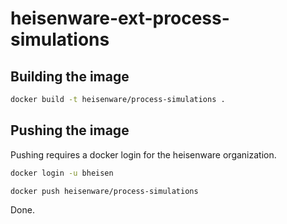 # heisenware-ext-process-simulations

## Building the image

```bash
docker build -t heisenware/process-simulations .
```

## Pushing the image

Pushing requires a docker login for the heisenware organization.

```bash
docker login -u bheisen
```

```bash
docker push heisenware/process-simulations
```

Done.
